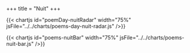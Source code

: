 +++
title = "Nuit"
+++

{{< chartjs id="poemDay-nuitRadar" width="75%" jsFile="../../charts/poems-day-nuit-radar.js" />}}

{{< chartjs id="poems-nuitBar" width="75%" jsFile="../../charts/poems-nuit-bar.js" />}}